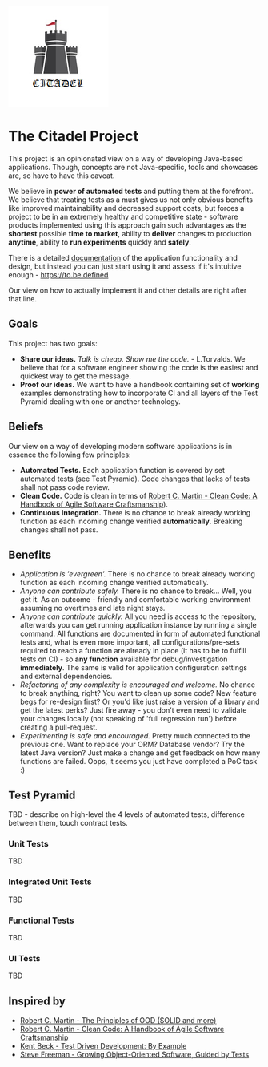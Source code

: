 ![](logo.png)

# The Citadel Project

This project is an opinionated view on a way of developing Java-based applications. Though, concepts are not
Java-specific, tools and showcases are, so have to have this caveat.

We believe in **power of automated tests** and putting them at the forefront. We believe that treating tests as a must
gives us not only obvious benefits like improved maintainability and decreased support costs, but forces a project to be
in an extremely healthy and competitive state - software products implemented using this approach gain such advantages
as the **shortest** possible **time to market**, ability to **deliver** changes to production **anytime**, ability to
**run experiments** quickly and **safely**.

There is a detailed [documentation](doc/index.md) of the application functionality and design, but instead you can just start using it and assess if it's intuitive enough - https://to.be.defined

Our view on how to actually implement it and other details are right after that line.

## Goals

This project has two goals:

* **Share our ideas.** _Talk is cheap. Show me the code._ - L.Torvalds. We believe that for a software engineer showing
  the code is the easiest and quickest way to get the message.
* **Proof our ideas.** We want to have a handbook containing set of **working** examples demonstrating how to incorporate
  CI and all layers of the Test Pyramid dealing with one or another technology.

## Beliefs

Our view on a way of developing modern software applications is in essence the following few principles:

* **Automated Tests.** Each application function is covered by set automated tests (see Test Pyramid). Code
  changes that lacks of tests shall not pass code review.
* **Clean Code.** Code is clean in terms of [Robert C. Martin - Clean Code: A Handbook of Agile Software Craftsmanship](https://www.amazon.com/Clean-Code-Handbook-Software-Craftsmanship/dp/0132350882)).
* **Continuous Integration.** There is no chance to break already working function as each incoming change
  verified **automatically**. Breaking changes shall not pass.

## Benefits

* _Application is 'evergreen'._ There is no chance to break already working function as each incoming change verified
  automatically.
* _Anyone can contribute safely._ There is no chance to break... Well, you get it. As an outcome - friendly and
  comfortable working environment assuming no overtimes and late night stays.
* _Anyone can contribute quickly._ All you need is access to the repository, afterwards you can get running application
  instance by running a single command. All functions are documented in form of automated functional tests and, what is
  even more important, all configurations/pre-sets required to reach a function are already in place (it has to be to
  fulfill tests on CI) - so **any function** available for debug/investigation **immediately**. The same is valid for
  application configuration settings and external dependencies.
* _Refactoring of any complexity is encouraged and welcome._ No chance to break anything, right? You want to clean up
  some code? New feature begs for re-design first? Or you'd like just raise a version of a library and get the latest
  perks? Just fire away - you don't even need to validate your changes locally (not speaking of 'full regression run')
  before creating a pull-request.
* _Experimenting is safe and encouraged._ Pretty much connected to the previous one. Want to replace your ORM? Database
  vendor? Try the latest Java version? Just make a change and get feedback on how many functions are failed. Oops, it
  seems you just have completed a PoC task :)

## Test Pyramid

TBD - describe on high-level the 4 levels of automated tests, difference between them, touch contract tests.

### Unit Tests

TBD

### Integrated Unit Tests

TBD

### Functional Tests

TBD

### UI Tests

TBD

## Inspired by

* [Robert C. Martin - The Principles of OOD (SOLID and more)](http://www.butunclebob.com/ArticleS.UncleBob.PrinciplesOfOod)
* [Robert C. Martin - Clean Code: A Handbook of Agile Software Craftsmanship](https://www.amazon.com/Clean-Code-Handbook-Software-Craftsmanship/dp/0132350882)
* [Kent Beck - Test Driven Development: By Example](https://www.amazon.com/Test-Driven-Development-Kent-Beck/dp/0321146530)
* [Steve Freeman - Growing Object-Oriented Software, Guided by Tests](https://www.amazon.com/Growing-Object-Oriented-Software-Guided-Tests/dp/0321503627) 